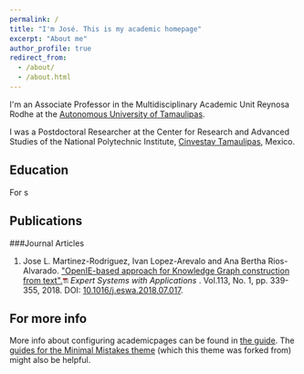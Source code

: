 ```yaml
---
permalink: /
title: "I'm José. This is my academic homepage"
excerpt: "About me"
author_profile: true
redirect_from: 
  - /about/
  - /about.html
---
```


I'm an Associate Professor in the Multidisciplinary Academic Unit Reynosa Rodhe at the [Autonomous University of Tamaulipas](https://www.uat.edu.mx/SitePages/principal.aspx). 

I was a Postdoctoral Researcher at the Center for Research and Advanced Studies of the National Polytechnic Institute, [Cinvestav Tamaulipas](https://www.tamps.cinvestav.mx), Mexico.


Education
------
For s


Publications
------
###Journal Articles
1. Jose L. Martinez-Rodriguez, Ivan Lopez-Arevalo and Ana Bertha Rios-Alvarado. <a href="/files/openIE.pdf">&quot;OpenIE-based approach for Knowledge Graph construction from text&quot;.<img src="/images/pdf.png" height="10"></a>  <i>Expert Systems with Applications </i>. Vol.113, No. 1, pp. 339-355, 2018. DOI: [10.1016/j.eswa.2018.07.017](https://doi.org/10.1016/j.eswa.2018.07.017).



For more info
------
More info about configuring academicpages can be found in [the guide](https://academicpages.github.io/markdown/). The [guides for the Minimal Mistakes theme](https://mmistakes.github.io/minimal-mistakes/docs/configuration/) (which this theme was forked from) might also be helpful.
